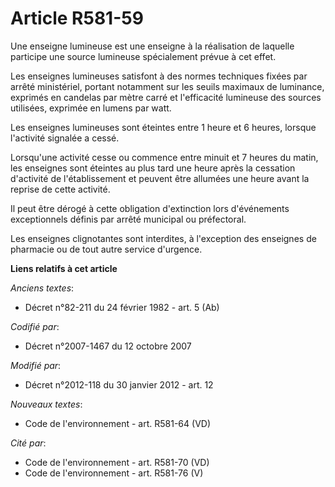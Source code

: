 # Article R581-59

Une enseigne lumineuse est une enseigne à la réalisation de laquelle participe une source lumineuse spécialement prévue à cet
effet.

Les enseignes lumineuses satisfont à des normes techniques fixées par arrêté ministériel, portant notamment sur les seuils
maximaux de luminance, exprimés en candelas par mètre carré et l'efficacité lumineuse des sources utilisées, exprimée en
lumens par watt.

Les enseignes lumineuses sont éteintes entre 1 heure et 6 heures, lorsque l'activité signalée a cessé.

Lorsqu'une activité cesse ou commence entre minuit et 7 heures du matin, les enseignes sont éteintes au plus tard une heure
après la cessation d'activité de l'établissement et peuvent être allumées une heure avant la reprise de cette activité.

Il peut être dérogé à cette obligation d'extinction lors d'événements exceptionnels définis par arrêté municipal ou
préfectoral.

Les enseignes clignotantes sont interdites, à l'exception des enseignes de pharmacie ou de tout autre service d'urgence.

**Liens relatifs à cet article**

_Anciens textes_:

  - Décret n°82-211 du 24 février 1982 - art. 5 (Ab)

_Codifié par_:

  - Décret n°2007-1467 du 12 octobre 2007

_Modifié par_:

  - Décret n°2012-118 du 30 janvier 2012 - art. 12

_Nouveaux textes_:

  - Code de l'environnement - art. R581-64 (VD)

_Cité par_:

  - Code de l'environnement - art. R581-70 (VD)
  - Code de l'environnement - art. R581-76 (V)

